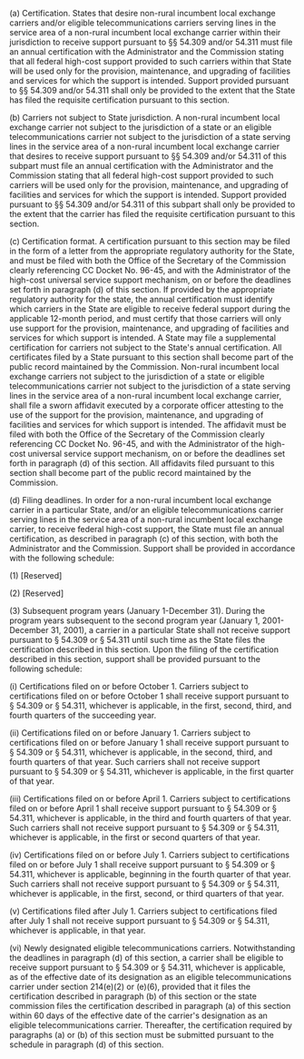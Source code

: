 (a) Certification. States that desire non-rural incumbent local exchange carriers and/or eligible telecommunications carriers serving lines in the service area of a non-rural incumbent local exchange carrier within their jurisdiction to receive support pursuant to §§ 54.309 and/or 54.311 must file an annual certification with the Administrator and the Commission stating that all federal high-cost support provided to such carriers within that State will be used only for the provision, maintenance, and upgrading of facilities and services for which the support is intended. Support provided pursuant to §§ 54.309 and/or 54.311 shall only be provided to the extent that the State has filed the requisite certification pursuant to this section.

(b) Carriers not subject to State jurisdiction. A non-rural incumbent local exchange carrier not subject to the jurisdiction of a state or an eligible telecommunications carrier not subject to the jurisdiction of a state serving lines in the service area of a non-rural incumbent local exchange carrier that desires to receive support pursuant to §§ 54.309 and/or 54.311 of this subpart must file an annual certification with the Administrator and the Commission stating that all federal high-cost support provided to such carriers will be used only for the provision, maintenance, and upgrading of facilities and services for which the support is intended. Support provided pursuant to §§ 54.309 and/or 54.311 of this subpart shall only be provided to the extent that the carrier has filed the requisite certification pursuant to this section.

(c) Certification format. A certification pursuant to this section may be filed in the form of a letter from the appropriate regulatory authority for the State, and must be filed with both the Office of the Secretary of the Commission clearly referencing CC Docket No. 96-45, and with the Administrator of the high-cost universal service support mechanism, on or before the deadlines set forth in paragraph (d) of this section. If provided by the appropriate regulatory authority for the state, the annual certification must identify which carriers in the State are eligible to receive federal support during the applicable 12-month period, and must certify that those carriers will only use support for the provision, maintenance, and upgrading of facilities and services for which support is intended. A State may file a supplemental certification for carriers not subject to the State's annual certification. All certificates filed by a State pursuant to this section shall become part of the public record maintained by the Commission. Non-rural incumbent local exchange carriers not subject to the jurisdiction of a state or eligible telecommunications carrier not subject to the jurisdiction of a state serving lines in the service area of a non-rural incumbent local exchange carrier, shall file a sworn affidavit executed by a corporate officer attesting to the use of the support for the provision, maintenance, and upgrading of facilities and services for which support is intended. The affidavit must be filed with both the Office of the Secretary of the Commission clearly referencing CC Docket No. 96-45, and with the Administrator of the high-cost universal service support mechanism, on or before the deadlines set forth in paragraph (d) of this section. All affidavits filed pursuant to this section shall become part of the public record maintained by the Commission.

(d) Filing deadlines. In order for a non-rural incumbent local exchange carrier in a particular State, and/or an eligible telecommunications carrier serving lines in the service area of a non-rural incumbent local exchange carrier, to receive federal high-cost support, the State must file an annual certification, as described in paragraph (c) of this section, with both the Administrator and the Commission. Support shall be provided in accordance with the following schedule:

(1) [Reserved]

(2) [Reserved]

(3) Subsequent program years (January 1-December 31). During the program years subsequent to the second program year (January 1, 2001-December 31, 2001), a carrier in a particular State shall not receive support pursuant to § 54.309 or § 54.311 until such time as the State files the certification described in this section. Upon the filing of the certification described in this section, support shall be provided pursuant to the following schedule:

(i) Certifications filed on or before October 1. Carriers subject to certifications filed on or before October 1 shall receive support pursuant to § 54.309 or § 54.311, whichever is applicable, in the first, second, third, and fourth quarters of the succeeding year.

(ii) Certifications filed on or before January 1. Carriers subject to certifications filed on or before January 1 shall receive support pursuant to § 54.309 or § 54.311, whichever is applicable, in the second, third, and fourth quarters of that year. Such carriers shall not receive support pursuant to § 54.309 or § 54.311, whichever is applicable, in the first quarter of that year.

(iii) Certifications filed on or before April 1. Carriers subject to certifications filed on or before April 1 shall receive support pursuant to § 54.309 or § 54.311, whichever is applicable, in the third and fourth quarters of that year. Such carriers shall not receive support pursuant to § 54.309 or § 54.311, whichever is applicable, in the first or second quarters of that year.

(iv) Certifications filed on or before July 1. Carriers subject to certifications filed on or before July 1 shall receive support pursuant to § 54.309 or § 54.311, whichever is applicable, beginning in the fourth quarter of that year. Such carriers shall not receive support pursuant to § 54.309 or § 54.311, whichever is applicable, in the first, second, or third quarters of that year.

(v) Certifications filed after July 1. Carriers subject to certifications filed after July 1 shall not receive support pursuant to § 54.309 or § 54.311, whichever is applicable, in that year.

(vi) Newly designated eligible telecommunications carriers. Notwithstanding the deadlines in paragraph (d) of this section, a carrier shall be eligible to receive support pursuant to § 54.309 or § 54.311, whichever is applicable, as of the effective date of its designation as an eligible telecommunications carrier under section 214(e)(2) or (e)(6), provided that it files the certification described in paragraph (b) of this section or the state commission files the certification described in paragraph (a) of this section within 60 days of the effective date of the carrier's designation as an eligible telecommunications carrier. Thereafter, the certification required by paragraphs (a) or (b) of this section must be submitted pursuant to the schedule in paragraph (d) of this section.

